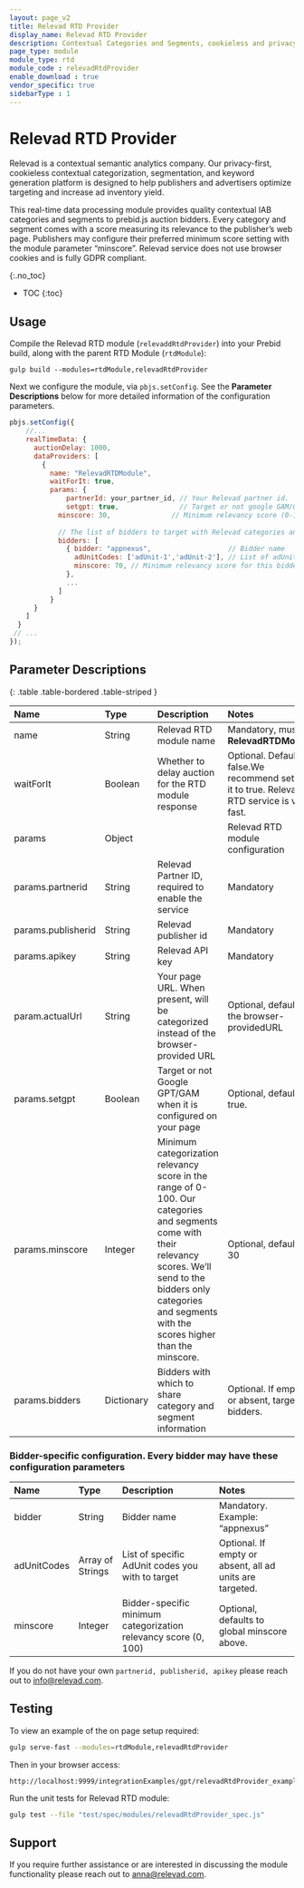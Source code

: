 ```yaml
---
layout: page_v2
title: Relevad RTD Provider
display_name: Relevad RTD Provider
description: Contextual Categories and Segments, cookieless and privacy-first.
page_type: module
module_type: rtd
module_code : relevadRtdProvider
enable_download : true
vendor_specific: true
sidebarType : 1
---
```


# Relevad RTD Provider

Relevad is a contextual semantic analytics company. Our privacy-first, cookieless contextual categorization, segmentation, and keyword generation platform is designed to help publishers and advertisers optimize targeting and increase ad inventory yield.

This real-time data processing module provides quality contextual IAB categories and segments to prebid.js auction bidders. Every category and segment comes with a score measuring its relevance to the publisher’s web page. Publishers may configure their preferred minimum score setting with the module parameter “minscore”. Relevad service does not use browser cookies and is fully GDPR compliant.

{:.no_toc}

* TOC
{:toc}

## Usage

Compile the Relevad RTD module (`relevaddRtdProvider`) into your Prebid build, along with the parent RTD Module (`rtdModule`):

`gulp build --modules=rtdModule,relevadRtdProvider`

Next we configure the module, via `pbjs.setConfig`. See the **Parameter Descriptions** below for more detailed information of the configuration parameters.

```javascript
pbjs.setConfig({
    //...
    realTimeData: {
      auctionDelay: 1000,
      dataProviders: [
        {
          name: "RelevadRTDModule",
          waitForIt: true,
          params: { 
              partnerId: your_partner_id, // Your Relevad partner id.
              setgpt: true,               // Target or not google GAM/GPT on your page.
            minscore: 30,               // Minimum relevancy score (0-100). If absent, defaults to 30.
 
            // The list of bidders to target with Relevad categories and segments. If absent or empty, target all bidders.
            bidders: [
              { bidder: "appnexus",                   // Bidder name
                adUnitCodes: ['adUnit-1','adUnit-2'], // List of adUnit codes to target. If absent or empty, target all ad units.
                minscore: 70, // Minimum relevancy score for this bidder (0-100). If absent, defaults to the global minscore.
              },
              ...
            ]
          }
      }
    ]
  }
 // ...
});
```

## Parameter Descriptions

{: .table .table-bordered .table-striped }

| Name               | Type       | Description                                                  | Notes                                                        |
| :----------------- | :--------- | :----------------------------------------------------------- | :----------------------------------------------------------- |
| name               | String     | Relevad RTD module name                                      | Mandatory, must be **RelevadRTDModule**                      |
| waitForIt          | Boolean    | Whether to delay auction for the RTD module response         | Optional. Defaults to false.We recommend setting it to true. Relevad RTD service is very fast. |
| params             | Object     |                                                              | Relevad RTD module configuration                             |
| params.partnerid   | String     | Relevad Partner ID, required to enable the service           | Mandatory                                                    |
| params.publisherid | String     | Relevad publisher id                                         | Mandatory                                                    |
| params.apikey      | String     | Relevad API key                                              | Mandatory                                                    |
| param.actualUrl    | String     | Your page URL. When present, will be categorized instead of the browser-provided URL | Optional, defaults to the browser-providedURL                |
| params.setgpt      | Boolean    | Target or not Google GPT/GAM when it is configured on your page | Optional, defaults to true.                                  |
| params.minscore    | Integer    | Minimum categorization relevancy score in the range of 0-100. Our categories and segments come  with their relevancy scores. We’ll send to the bidders only categories and segments with the scores higher than the minscore. | Optional, defaults to 30                                     |
| params.bidders     | Dictionary | Bidders with which to share category and segment information | Optional. If empty or absent, target all bidders.            |

### Bidder-specific configuration. Every bidder may have these configuration parameters

| Name        | Type             | Description                                                  | Notes                                                    |
| :---------- | :--------------- | :----------------------------------------------------------- | :------------------------------------------------------- |
| bidder      | String           | Bidder name                                                  | Mandatory. Example: “appnexus”                           |
| adUnitCodes | Array of Strings | List of specific AdUnit codes you with to target             | Optional. If empty or absent, all ad units are targeted. |
| minscore    | Integer          | Bidder-specific minimum categorization relevancy score (0, 100) | Optional, defaults to global minscore above.             |

If you do not have your own `partnerid, publisherid, apikey` please reach out to [info@relevad.com](mailto:info@relevad.com).

## Testing

To view an example of the on page setup required:

```bash
gulp serve-fast --modules=rtdModule,relevadRtdProvider
```

Then in your browser access:

```text
http://localhost:9999/integrationExamples/gpt/relevadRtdProvider_example.html
```

Run the unit tests for Relevad RTD module:

```bash
gulp test --file "test/spec/modules/relevadRtdProvider_spec.js"
```

## Support

If you require further assistance or are interested in discussing the module functionality please reach out to [anna@relevad.com](mailto:anna@relevad,com).
